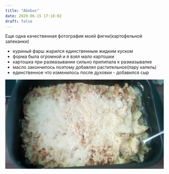 ```yaml
---
title: "Abobus"
date: 2020-06-15 17:18:02
draft: false
---
```


Еще одна качественная фотография моей фигни(картофельной запеканки)
- куриный фарш жарился единственным жидким куском
- форма была огромной и я взял мало картошки
- картошка при размазывании сильно прилипала к размазывалке
- масло закончилось поэтому добавлял растительное(пару капель)
- единственное что изменилось после духовки - добавился сыр

![](/img/vk/LAK_dUHQey4.jpg)
